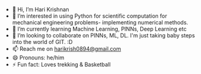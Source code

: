- 👋 Hi, I’m Hari Krishnan
- 👀 I’m interested in using Python for scientific computation for mechanical engineering problems- implementing numerical methods.
- 🌱 I’m currently learning Machine Learning, PINNs, Deep Learning etc
- 💞️ I’m looking to collaborate on PINNs, ML, DL. I'm just taking baby steps into the world of GIT. :D
- 📫 Reach me on harikrish0894@gmail.com
- 😄 Pronouns:  he/him
- ⚡ Fun fact: Loves trekking & Basketball 

<!---
HariKrishnan-94/HariKrishnan-94 is a ✨ special ✨ repository because its `README.md` (this file) appears on your GitHub profile.
You can click the Preview link to take a look at your changes.
--->
